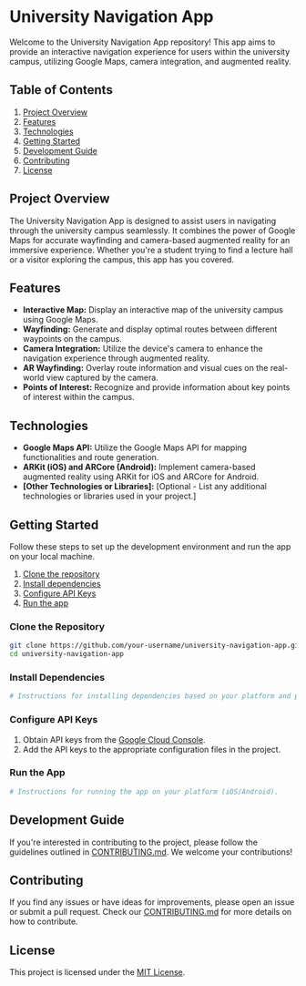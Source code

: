 # University Navigation App

Welcome to the University Navigation App repository! This app aims to provide an interactive navigation experience for users within the university campus, utilizing Google Maps, camera integration, and augmented reality.

## Table of Contents

1. [Project Overview](#project-overview)
2. [Features](#features)
3. [Technologies](#technologies)
4. [Getting Started](#getting-started)
5. [Development Guide](#development-guide)
6. [Contributing](#contributing)
7. [License](#license)

## Project Overview

The University Navigation App is designed to assist users in navigating through the university campus seamlessly. It combines the power of Google Maps for accurate wayfinding and camera-based augmented reality for an immersive experience. Whether you're a student trying to find a lecture hall or a visitor exploring the campus, this app has you covered.

## Features

- **Interactive Map:** Display an interactive map of the university campus using Google Maps.
- **Wayfinding:** Generate and display optimal routes between different waypoints on the campus.
- **Camera Integration:** Utilize the device's camera to enhance the navigation experience through augmented reality.
- **AR Wayfinding:** Overlay route information and visual cues on the real-world view captured by the camera.
- **Points of Interest:** Recognize and provide information about key points of interest within the campus.

## Technologies

- **Google Maps API:** Utilize the Google Maps API for mapping functionalities and route generation.
- **ARKit (iOS) and ARCore (Android):** Implement camera-based augmented reality using ARKit for iOS and ARCore for Android.
- **[Other Technologies or Libraries]:** [Optional - List any additional technologies or libraries used in your project.]

## Getting Started

Follow these steps to set up the development environment and run the app on your local machine.

1. [Clone the repository](#clone-the-repository)
2. [Install dependencies](#install-dependencies)
3. [Configure API Keys](#configure-api-keys)
4. [Run the app](#run-the-app)

### Clone the Repository

```bash
git clone https://github.com/your-username/university-navigation-app.git
cd university-navigation-app
```

### Install Dependencies

```bash
# Instructions for installing dependencies based on your platform and programming language.
```

### Configure API Keys

1. Obtain API keys from the [Google Cloud Console](https://console.cloud.google.com/).
2. Add the API keys to the appropriate configuration files in the project.

### Run the App

```bash
# Instructions for running the app on your platform (iOS/Android).
```

## Development Guide

If you're interested in contributing to the project, please follow the guidelines outlined in [CONTRIBUTING.md](CONTRIBUTING.md). We welcome your contributions!

## Contributing

If you find any issues or have ideas for improvements, please open an issue or submit a pull request. Check our [CONTRIBUTING.md](CONTRIBUTING.md) for more details on how to contribute.

## License

This project is licensed under the [MIT License](LICENSE).
